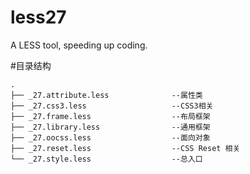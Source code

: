 less27
======

A LESS tool, speeding up coding.

#目录结构

```tree
.
├── _27.attribute.less              --属性类
├── _27.css3.less                   --CSS3相关
├── _27.frame.less                  --布局框架
├── _27.library.less                --通用框架
├── _27.oocss.less                  --面向对象
├── _27.reset.less                  --CSS Reset 相关
└── _27.style.less                  --总入口

```